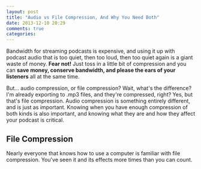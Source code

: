```yaml
---
layout: post
title: "Audio vs File Compression, And Why You Need Both"
date: 2013-12-10 20:29
comments: true
categories: 
---
```


Bandwidth for streaming podcasts is expensive, and using it
up with podcast audio that is too quiet, then too loud, then 
too quiet again is a giant waste of money. **Fear not!** Just 
toss in a little bit of compression and you can **save money, 
conserve bandwidth, and please the ears of your listeners** 
all at the same time.

But... audio compression, or file compression? Wait, what's
the difference? I'm already exporting to .mp3 files, and 
they're compressed, right? Yes, but that's file compression.
Audio compression is something entirely different, and is
just as important. Knowing when you have enough compression
of both kinds is also important, and knowing what they are
and how they affect your podcast is critical.

<!-- more -->

## File Compression

Nearly everyone that knows how to use a computer is familiar
with file compression. You've seen it and its effects more
times than you can count. 
